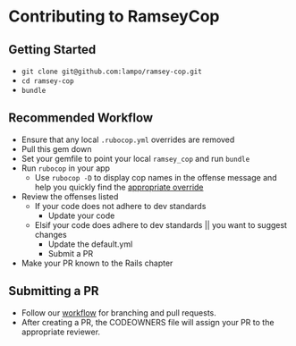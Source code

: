 # Contributing to RamseyCop

## Getting Started
* `git clone git@github.com:lampo/ramsey-cop.git`
* `cd ramsey-cop`
* `bundle`

## Recommended Workflow
* Ensure that any local `.rubocop.yml` overrides are removed
* Pull this gem down
* Set your gemfile to point your local `ramsey_cop` and run `bundle`
* Run `rubocop` in your app
  * Use `rubocop -D` to display cop names in the offense message and help you
    quickly find the [appropriate override](https://github.com/bbatsov/rubocop/blob/master/config/default.yml)
* Review the offenses listed
  * If your code does not adhere to dev standards
    * Update your code
  * Elsif your code does adhere to dev standards || you want to suggest changes
    * Update the default.yml
    * Submit a PR
* Make your PR known to the Rails chapter

## Submitting a PR
* Follow our [workflow](https://github.com/lampo/dev-standards/tree/master/git)
  for branching and pull requests.
* After creating a PR, the CODEOWNERS file will assign your PR to the
  appropriate reviewer.
